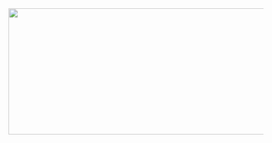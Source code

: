 <img align="center" width="750" height="250" src='https://s3.amazonaws.com/sr-marketplace-prod/wp-content/uploads/2015/08/hackerrank.jpg'>
